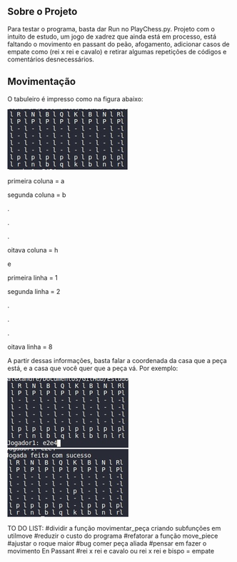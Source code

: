 ## Sobre o Projeto

Para testar o programa, basta dar Run no PlayChess.py.
Projeto com o intuito de estudo, um jogo de xadrez que ainda está em processo, está faltando o movimento en passant do peão, afogamento, adicionar casos de empate como (rei x rei e cavalo) e retirar algumas repetições de códigos e comentários desnecessários.

## Movimentação

O tabuleiro é impresso como na figura abaixo:
 
 
 <img src=readme/tabuleiro.jpg>
 
 
 primeira coluna = a
 
 
 segunda coluna = b
 
 
 .
 
 
 .
 
 
 .
 
 
 oitava coluna = h



 e
 
 primeira linha = 1
 
 
 segunda linha = 2
 
 
 .
 
 
 .
 
 
 .
 
 
 oitava linha = 8
 
 
 
 A partir dessas informações, basta falar a coordenada da casa que a peça está, e a casa que você quer que a peça vá.
 Por exemplo:
 
 <img src=readme/tabuleiro1.jpg>
 
 <img src=readme/tabuleiro2.jpg>

 TO DO LIST: 
    #dividir a função movimentar_peça criando subfunções em utilmove
    #reduzir o custo do programa
    #refatorar a função move_piece
    #ajustar o roque maior 
    #bug comer peça aliada
    #pensar em fazer o movimento En Passant
    #rei x rei e cavalo ou rei x rei e bispo = empate
 

 
